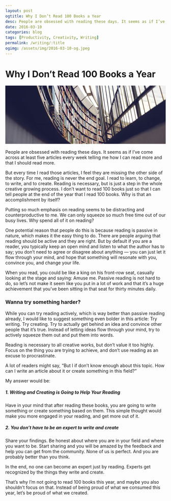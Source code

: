 ```yaml
---
layout: post
ogtitle: Why I Don’t Read 100 Books a Year
desc: People are obsessed with reading these days. It seems as if I’ve come across at least five articles every week telling me how I can read more and that I should read more. But every time I read those…
date: 2016-03-10
categories: blog
tags: [Productivity, Creativity, Writing]
permalink: /writing/:title
ogimg: /assets/img/2016-03-10-og.jpeg
---
```


# Why I Don’t Read 100 Books a&nbsp;Year

![Books](/assets/img/2016-03-10-og.jpeg)

People are obsessed with reading these days. It seems as if I’ve come across at least five articles every week telling me how I can read more and that I should read more.

But every time I read those articles, I feel they are missing the other side of the story. For me, reading is never the end goal. I read to learn, to change, to write, and to create. Reading is necessary, but is just a step in the whole creative growing process. I don’t want to read 100 books just so that I can tell people at the end of the year that I read 100 books. Why is that an accomplishment by itself?

Putting so much emphasis on reading seems to be distracting and counterproductive to me. We can only squeeze so much free time out of our busy lives. Why spend all of it on reading?

One potential reason that people do this is because reading is passive in nature, which makes it the easy thing to do. There are people arguing that reading should be active and they are right. But by default if you are a reader, you typically keep an open mind and listen to what the author has to say; you don’t need to agree or disagree about anything — you can just let it flow through your mind, and hope that something will resonate with you, convince you, and change your life.

When you read, you could be like a king on his front-row seat, casually looking at the stage and saying: Amuse me. Passive reading is not hard to do, so let’s not make it seem like you put in a lot of work and that it’s a huge achievement that you’ve been sitting in that seat for thirty minutes daily.

### Wanna try something harder?

While you can try reading actively, which is way better than passive reading already, I would like to suggest something even bolder in this article: Try writing. Try creating. Try to actually get behind an idea and convince other people that it’s true. Instead of letting ideas flow through your mind, try to actively squeeze them out and put them into words.

Reading is necessary to all creative works, but don’t value it too highly. Focus on the thing you are trying to achieve, and don’t use reading as an excuse to procrastinate.

A lot of readers might say, “But I if don’t know enough about this topic. How can I write an article about it or create something in this field?”

My answer would be:

##### 1. Writing and Creating is Going to Help Your Reading

Have in your mind that after reading these books, you are going to write something or create something based on them. This simple thought would make you more engaged in your reading, and get more out of it.

##### 2. You don’t have to be an expert to write and create

Share your findings. Be honest about where you are in your field and where you want to be. Start sharing and you will be amazed by the feedback and help you can get from the community. None of us is perfect. And you are probably better than you think.

In the end, no one can become an expert just by reading. Experts get recognized by the things they write and create.

That’s why I’m not going to read 100 books this year, and maybe you also shouldn’t focus on that. Instead of being proud of what we consumed this year, let’s be proud of what we created.
